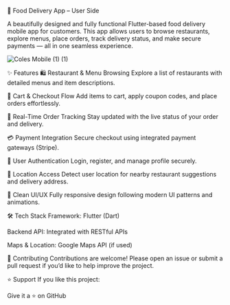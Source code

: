 🍔 Food Delivery App – User Side

A beautifully designed and fully functional Flutter-based food delivery mobile app for customers. This app allows users to browse restaurants,
explore menus, place orders, track delivery status, and make secure payments — all in one seamless experience.


![Coles Mobile (1) (1)](https://github.com/user-attachments/assets/ff20b573-b3b2-46bf-b012-cc5f5b607713)



✨ Features
🛍️ Restaurant & Menu Browsing
Explore a list of restaurants with detailed menus and item descriptions.

🛒 Cart & Checkout Flow
Add items to cart, apply coupon codes, and place orders effortlessly.

🚚 Real-Time Order Tracking
Stay updated with the live status of your order and delivery.

💳 Payment Integration
Secure checkout using integrated payment gateways (Stripe).

🔐 User Authentication
Login, register, and manage profile securely.

📍 Location Access
Detect user location for nearby restaurant suggestions and delivery address.

🧹 Clean UI/UX
Fully responsive design following modern UI patterns and animations.

🛠️ Tech Stack
Framework: Flutter (Dart)

Backend API: Integrated with RESTful APIs

Maps & Location: Google Maps API (if used)

🤝 Contributing
Contributions are welcome! Please open an issue or submit a pull request if you’d like to help improve the project.

⭐ Support
If you like this project:

Give it a ⭐ on GitHub
